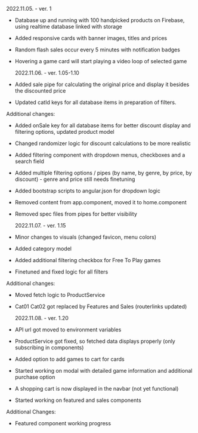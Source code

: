 2022.11.05. - ver. 1

- Database up and running with 100 handpicked products on Firebase, using realtime database linked with storage
- Added responsive cards with banner images, titles and prices
- Random flash sales occur every 5 minutes with notification badges
- Hovering a game card will start playing a video loop of selected game

  2022.11.06. - ver. 1.05-1.10

- Added sale pipe for calculating the original price and display it besides the discounted price
- Updated catId keys for all database items in preparation of filters.

Additional changes:

- Added onSale key for all database items for better discount display and filtering options, updated product model
- Changed randomizer logic for discount calculations to be more realistic
- Added filtering component with dropdown menus, checkboxes and a search field
- Added multiple filtering options / pipes (by name, by genre, by price, by discount) - genre and price still needs finetuning
- Added bootstrap scripts to angular.json for dropdown logic
- Removed content from app.component, moved it to home.component
- Removed spec files from pipes for better visibility

  2022.11.07. - ver. 1.15

- Minor changes to visuals (changed favicon, menu colors)
- Added category model
- Added additional filtering checkbox for Free To Play games
- Finetuned and fixed logic for all filters

Additional changes:

- Moved fetch logic to ProductService
- Cat01 Cat02 got replaced by Features and Sales (routerlinks updated)

  2022.11.08. - ver. 1.20

- API url got moved to environment variables
- ProductService got fixed, so fetched data displays properly (only subscribing in components)
- Added option to add games to cart for cards
- Started working on modal with detailed game information and additional purchase option
- A shopping cart is now displayed in the navbar (not yet functional)
- Started working on featured and sales components

Additional Changes:

- Featured component working progress
